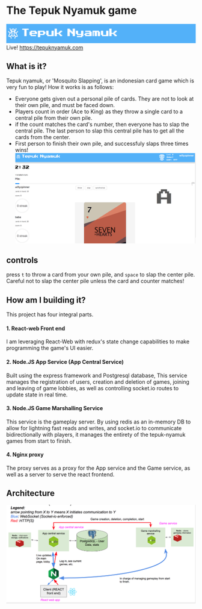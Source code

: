 # The Tepuk Nyamuk game
![](readmeStuff/title.png?raw=true "Title")
Live!
https://tepuknyamuk.com
## What is it?

Tepuk nyamuk, or 'Mosquito Slapping', is an indonesian card game which is very fun to play!  How it works is as follows:
* Everyone gets given out a personal pile of cards. They are not to look at their own pile, and must be faced down.
* Players count in order (Ace to King) as they throw a single card to a central pile from their own pile.
* if the count matches the card's number, then everyone has to slap the central pile. The last person to slap this central pile has to get all the cards from the center.
* First person to finish their own pile, and successfuly slaps three times wins!
![](readmeStuff/gameplay.png?raw=true "Gameplay")

## controls

press `t` to throw a card from your own pile, and `space` to slap the center pile. Careful not to slap the center pile unless the card and counter matches!

## How am I building it?
This project has four integral parts.
#### 1. React-web Front end
I am leveraging React-Web with redux's state change capabilities to make programming the game's UI easier. 
#### 2. Node.JS App Service (App Central Service)
Built using the express framework and Postgresql database, This service manages the registration of users, creation and deletion of games, joining and leaving of game lobbies, as well as controlling socket.io routes to update state in real time.
#### 3. Node.JS Game Marshalling Service 
This service is the gameplay server. By using redis as an in-memory DB to allow for lightning fast reads and writes, and socket.io to communicate bidirectionally with players, it manages the entirety of the tepuk-nyamuk games from start to finish.
#### 4. Nginx proxy
The proxy serves as a proxy for the App service and the Game service, as well as a server to serve the react frontend.
## Architecture
![](readmeStuff/architecture.png?raw=true "Title")

